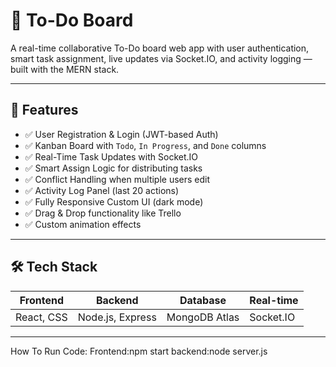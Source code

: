 # 📝 To-Do Board

A real-time collaborative To-Do board web app with user authentication, smart task assignment, live updates via Socket.IO, and activity logging — built with the MERN stack.

---

## 🚀 Features

- ✅ User Registration & Login (JWT-based Auth)
- ✅ Kanban Board with `Todo`, `In Progress`, and `Done` columns
- ✅ Real-Time Task Updates with Socket.IO
- ✅ Smart Assign Logic for distributing tasks
- ✅ Conflict Handling when multiple users edit
- ✅ Activity Log Panel (last 20 actions)
- ✅ Fully Responsive Custom UI (dark mode)
- ✅ Drag & Drop functionality like Trello
- ✅ Custom animation effects

---

## 🛠️ Tech Stack

| Frontend        | Backend         | Database     | Real-time |
|----------------|----------------|--------------|-----------|
| React, CSS     | Node.js, Express| MongoDB Atlas| Socket.IO |

---

How To Run Code:
Frontend:npm start
backend:node server.js

